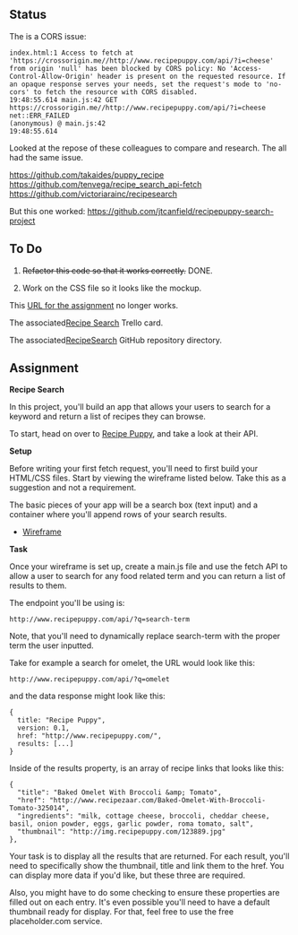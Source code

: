## Status
The is a CORS issue:
```
index.html:1 Access to fetch at 'https://crossorigin.me//http://www.recipepuppy.com/api/?i=cheese' from origin 'null' has been blocked by CORS policy: No 'Access-Control-Allow-Origin' header is present on the requested resource. If an opaque response serves your needs, set the request's mode to 'no-cors' to fetch the resource with CORS disabled.
19:48:55.614 main.js:42 GET https://crossorigin.me//http://www.recipepuppy.com/api/?i=cheese net::ERR_FAILED
(anonymous) @ main.js:42
19:48:55.614 
```

Looked at the repose of these colleagues to compare and research. The all had the same issue.

https://github.com/takaides/puppy_recipe
https://github.com/tenvega/recipe_search_api-fetch
https://github.com/victoriarainc/recipesearch

But this one worked:
https://github.com/jtcanfield/recipepuppy-search-project

## To Do

1. ~~Refactor this code so that it works correctly.~~ DONE.

2. Work on the CSS file so it looks like the mockup.

This [URL for the  assignment](https://newline.theironyard.com/cohorts/15/courses/9/projects/73) no longer works.

The associated[Recipe Search](https://trello.com/c/gp44nJAM/966-recipe-search?menu=filter&filter=label:Home) Trello card.

The associated[RecipeSearch](https://github.com/JamieBort/LearningDirectory/tree/master/JavaScript/Courses/TheIronYardAssignments/RecipeSearch) GitHub repository directory.

## Assignment

**Recipe Search**

In this project, you'll build an app that allows your users to search for a keyword and return a list of recipes they can browse.

To start, head on over to [Recipe Puppy](http://www.recipepuppy.com/about/api/), and take a look at their API.

**Setup**

Before writing your first fetch request, you'll need to first build your HTML/CSS files. Start by viewing the wireframe listed below. Take this as a suggestion and not a requirement.

The basic pieces of your app will be a search box (text input) and a container where you'll append rows of your search results.

* [Wireframe](https://tiy-learn-content.s3.amazonaws.com/13565bd1-wireframe.png)

**Task**

Once your wireframe is set up, create a main.js file and use the fetch API to allow a user to search for any food related term and you can return a list of results to them.

The endpoint you'll be using is:
```
http://www.recipepuppy.com/api/?q=search-term
```
Note, that you'll need to dynamically replace search-term with the proper term the user inputted.

Take for example a search for omelet, the URL would look like this:
```
http://www.recipepuppy.com/api/?q=omelet
```
and the data response might look like this:

```
{
  title: "Recipe Puppy",
  version: 0.1,
  href: "http://www.recipepuppy.com/",
  results: [...]
}
```

Inside of the results property, is an array of recipe links that looks like this:
```
{
  "title": "Baked Omelet With Broccoli &amp; Tomato",
  "href": "http://www.recipezaar.com/Baked-Omelet-With-Broccoli-Tomato-325014",
  "ingredients": "milk, cottage cheese, broccoli, cheddar cheese, basil, onion powder, eggs, garlic powder, roma tomato, salt",
  "thumbnail": "http://img.recipepuppy.com/123889.jpg"
},
```
Your task is to display all the results that are returned. For each result, you'll need to specifically show the thumbnail, title and link them to the href. You can display more data if you'd like, but these three are required.

Also, you might have to do some checking to ensure these properties are filled out on each entry. It's even possible you'll need to have a default thumbnail ready for display. For that, feel free to use the free placeholder.com service.
